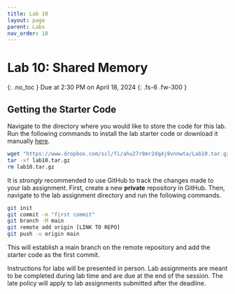 ```yaml
---
title: Lab 10
layout: page
parent: Labs
nav_order: 10
---
```


# Lab 10: Shared Memory

{: .no_toc }
Due at 2:30 PM on April 18, 2024
{: .fs-6 .fw-300 }

## Getting the Starter Code

Navigate to the directory where you would like to store the code for this lab. Run the following commands to install the lab starter code or download it manually [here](https://www.dropbox.com/scl/fi/ahu27r8mr2dq4j9vnnwta/Lab10.tar.gz?rlkey=akudkjs6wt3o05ccqbhfd3o26&st=pybidb85&dl=0).

```bash
wget "https://www.dropbox.com/scl/fi/ahu27r8mr2dq4j9vnnwta/Lab10.tar.gz?rlkey=akudkjs6wt3o05ccqbhfd3o26&st=pybidb85&dl=0" -O lab10.tar.gz
tar -xf lab10.tar.gz
rm lab10.tar.gz
```

It is _strongly_ recommended to use GitHub to track the changes made to your lab assignment. First, create a new **private** repository in GitHub. Then, navigate to the lab assignment directory and run the following commands.

```bash
git init
git commit -m "first commit"
git branch -M main
git remote add origin [LINK TO REPO]
git push -u origin main
```

This will establish a main branch on the remote repository and add the starter code as the first commit.

Instructions for labs will be presented in person. Lab assignments are meant to be completed during lab time and are due at the end of the session. The late policy will apply to lab assignments submitted after the deadline.
